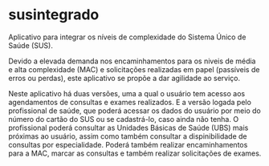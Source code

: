 # susintegrado

Aplicativo para integrar os níveis de complexidade do Sistema Único de Saúde (SUS).

Devido a elevada demanda nos encaminhamentos para os niveis de média e alta complexidade (MAC) e solicitações realizadas em papel (passíveis de erros ou perdas),
este aplicativo se propõe a dar agilidade ao serviço.

Neste aplicativo há duas versões, uma a qual o usuário tem acesso aos agendamentos de consultas e exames realizados.
E a versão logada pelo profissional de saúde, que poderá acessar os dados do usuário por meio do número do cartão do SUS ou se cadastrá-lo, caso ainda não tenha.
O profissional poderá consultar as Unidades Básicas de Saúde (UBS) mais próximas ao usuário, assim como também consultar a dispinibilidade de consultas por 
especialidade. Poderá também realizar encaminhamentos para a MAC, marcar as consultas e também realizar solicitações de exames.
